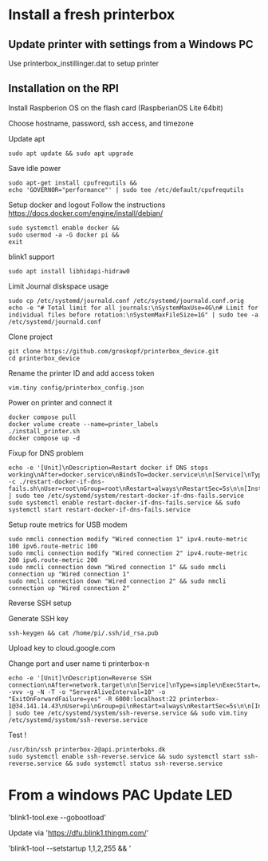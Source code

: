 # Install a fresh printerbox

## Update printer with settings from a Windows PC

Use printerbox_instillinger.dat to setup printer

## Installation on the RPI

Install Raspberion OS on the flash card (RaspberianOS Lite 64bit)

Choose hostname, password, ssh access, and timezone

Update apt
```
sudo apt update && sudo apt upgrade
```   

Save idle power
```
sudo apt-get install cpufrequtils &&
echo 'GOVERNOR="performance"' | sudo tee /etc/default/cpufrequtils
```

Setup docker  and logout
Follow the instructions https://docs.docker.com/engine/install/debian/
```
sudo systemctl enable docker &&    
sudo usermod -a -G docker pi &&
exit
```

blink1 support
```
sudo apt install libhidapi-hidraw0
```

Limit Journal diskspace usage
```
sudo cp /etc/systemd/journald.conf /etc/systemd/journald.conf.orig
echo -e "# Total limit for all journals:\nSystemMaxUse=4G\n# Limit for individual files before rotation:\nSystemMaxFileSize=1G" | sudo tee -a /etc/systemd/journald.conf
```

Clone project
```
git clone https://github.com/groskopf/printerbox_device.git
cd printerbox_device
```

Rename the printer ID and add access token
```
vim.tiny config/printerbox_config.json 
```

Power on printer and connect it
```
docker compose pull
docker volume create --name=printer_labels
./install_printer.sh
docker compose up -d
```
Fixup for DNS problem
```
echo -e '[Unit]\nDescription=Restart docker if DNS stops working\nAfter=docker.service\nBindsTo=docker.service\n\n[Service]\nType=simple\nWorkingDirectory=/home/pi/printerbox_device/scripts\nExecStart=/bin/bash -c ./restart-docker-if-dns-fails.sh\nUser=root\nGroup=root\nRestart=always\nRestartSec=5s\n\n[Install]\nWantedBy=default.target\n' | sudo tee /etc/systemd/system/restart-docker-if-dns-fails.service
sudo systemctl enable restart-docker-if-dns-fails.service && sudo systemctl start restart-docker-if-dns-fails.service
```
Setup route metrics for USB modem
```
sudo nmcli connection modify "Wired connection 1" ipv4.route-metric 100 ipv6.route-metric 100
sudo nmcli connection modify "Wired connection 2" ipv4.route-metric 200 ipv6.route-metric 200
sudo nmcli connection down "Wired connection 1" && sudo nmcli connection up "Wired connection 1"
sudo nmcli connection down "Wired connection 2" && sudo nmcli connection up "Wired connection 2"
```

Reverse SSH setup

Generate SSH key

```
ssh-keygen && cat /home/pi/.ssh/id_rsa.pub  
```

Upload key to cloud.google.com

Change port and user name ti printerbox-n
```
echo -e '[Unit]\nDescription=Reverse SSH connection\nAfter=network.target\n\n[Service]\nType=simple\nExecStart=/usr/bin/ssh -vvv -g -N -T -o "ServerAliveInterval=10" -o "ExitOnForwardFailure=yes" -R 6000:localhost:22 printerbox-1@34.141.14.43\nUser=pi\nGroup=pi\nRestart=always\nRestartSec=5s\n\n[Install]\nWantedBy=default.target\n' | sudo tee /etc/systemd/system/ssh-reverse.service && sudo vim.tiny /etc/systemd/system/ssh-reverse.service  

```
Test !

```
/usr/bin/ssh printerbox-2@api.printerboks.dk  
sudo systemctl enable ssh-reverse.service && sudo systemctl start ssh-reverse.service && sudo systemctl status ssh-reverse.service
```



# From a windows PAC  Update LED
'blink1-tool.exe --gobootload'

Update via 'https://dfu.blink1.thingm.com/'

'blink1-tool --setstartup 1,1,2,255 && '




